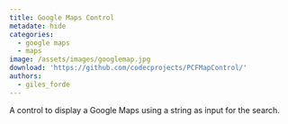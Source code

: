 ```yaml
---
title: Google Maps Control
metadate: hide
categories:
  - google maps
  - maps
image: /assets/images/googlemap.jpg
download: 'https://github.com/codecprojects/PCFMapControl/'
authors:
  - giles_forde
---
```


A control to display a Google Maps using a string as input for the search.
